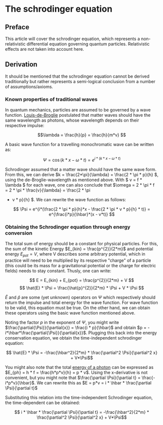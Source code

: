 # The schrodinger equation

## Preface

This article will cover the schrodinger equation, which represents a non-relativistic differential equation governing
quantum particles. Relativistic effects are not taken into account here.

## Derivation

It should be mentioned that the schrodinger equation cannot be derived traditionally but rather represents a
semi-logical conclusion from a number of assumptions/axioms.

### Known properties of traditional waves

In quantum mechanics, particles are assumed to be governed by a wave function.
[Louis-de-Broglie](https://de.wikipedia.org/wiki/Louis_de_Broglie) postulated that matter waves should have the same
wavelength as photons, whose wavelength depends on their respective impulse:

$$\lambda = \frac{h}{p} = \frac{h}{m*v} $$

A basic wave function for a travelling monochromatic wave can be written as:

$$ \Psi = \cos(k*x - \omega * t) = e^{i*(k*x - \omega * t)} $$

Schrodinger assumed that a matter wave should have the same wave form. From this, we can derive $k =
\frac{2*\pi}{\lambda} = \frac{2 * \pi * p}{h} $, using the de-Broglie-wavelength as mentioned above. With $ v = f *
\lambda $ for each wave, one can also conclude that $\omega = 2 * \pi * f = 2 * \pi * \frac{v}{\lambda} = \frac{2 * \pi
* v * p}{h} $. We can rewrite the wave function as follows:

$$ \Psi = e^{i*(\frac{2 * \pi * p}{h}*x - \frac{2 * \pi * v * p}{h} * t)} = e^{\frac{i*p}{\hbar}*(x - v*t)} $$

### Obtaining the Schrodinger equation through energy conversion

The total sum of energy should be a constant for physical particles. For this,
the sum of the kinetic Energy $E_{kin} = \frac{p^{2}}{2*m}$ and potential energy $E_{pot} = V$, where V describes some
arbitrary potential, which in practice will need to be multiplied by its respective "charge" of a particle (this could
be its mass for a gravitational potential or the charge for electric fields) needs to stay constant. Thusly, one can
write:

$$ E = E_{kin} + E_{pot} = \frac{p^{2}}{2*m} + V $$
$$ \hat{E} * \Psi = \frac{\hat{p}^{2}}{2*m} * \Psi + V * \Psi $$

$\hat{E}$ and $\hat{p}$ are some (yet unknown) operators on $\Psi$ which respectively should return the impulse and
total energy for the wave function. For wave function to be valid, this equation must be true. On the other hand, we can
obtain these operators using the basic wave function mentioned above.

Noting the factor $p$ in the exponent of $\Psi$, you might write $\frac{\partial{\Psi}}{\partial{x}} = \frac{i *
p}{\hbar}$ and obtain $p = -i*\hbar*\frac{\partial{\Psi}}{\partial{x}}$. Plugging this back into the energy conservation
equation, we obtain the time-independent schrodinger equation:

$$ \hat{E} * \Psi = -\frac{\hbar^2}{2*m} * \frac{\partial^2 \Psi}{\partial^2 x} + V*\Psi$$

You might also note that the total [energy of a photon](https://en.wikipedia.org/wiki/Photon_energy) can be expressed as
$E_{ph} = h * f = \frac{h*p*v}{h} = p * v$. Using the x-derivative is not convenient, but you might note that
$\frac{\partial \Psi}{\partial t} = \frac{-i*p*v}{\hbar}$. We can rewrite this as $E = p*v = i * \hbar * \frac{\partial
\Psi}{\partial t}$

Substituting this relation into the time-independent Schrodinger equation, the time-dependent can be obtained:

$$ i * \hbar * \frac{\partial \Psi}{\partial t} = -\frac{\hbar^2}{2*m} * \frac{\partial^2 \Psi}{\partial^2 x} + V*\Psi$$
